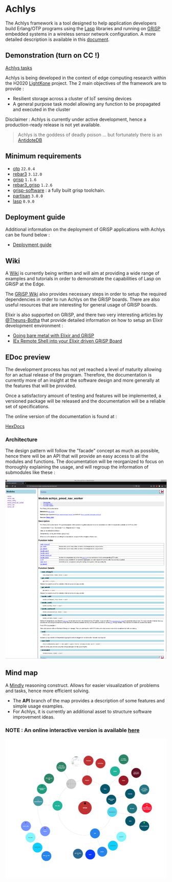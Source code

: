 # Achlys
The Achlys framework is a tool designed to help application developers build Erlang/OTP programs using the [Lasp](https://lasp-lang.readme.io) libraries and running on [GRiSP](https://grisp.org) embedded systems in a wireless sensor network configuration. A more detailed description is available in this [document](https://www.info.ucl.ac.be/~pvr/p875-kopestenski.pdf?bclid=IwAR1QlcSpH76ikzte38eR5cCaQseOBizzHjZ5tHCBZ1_fWUqZIf8HIwjZM1E).


## Demonstration (turn on CC  !)
[Achlys tasks](https://youtu.be/HhOvTt5Gj2Y)

Achlys is being developed in the context of edge computing research within the H2020 [LightKone](https://lightkone.eu) project. The 2 main objectives of the framework are to provide :

- Resilient storage across a cluster of IoT sensing devices
- A general purpose task model allowing any function to be propagated and executed in the cluster

Disclaimer : Achlys is currently under active development, hence a production-ready release is not yet available.

> Achlys is the goddess of deadly poison ... but fortunately there is an [AntidoteDB](https://www.antidotedb.eu/)

## Minimum requirements

- [otp](https://github.com/erlang/otp) `22.0.4`
- [rebar3](https://github.com/erlang/rebar3) `3.12.0`
- [grisp](https://github.com/grisp/grisp) `1.1.6`
- [rebar3_grisp](https://github.com/grisp/rebar3_grisp) `1.2.6`
- [grisp-software](https://github.com/grisp/grisp-software) : a fully built grisp toolchain.
- [partisan](https://github.com/lasp-lang/partisan) `3.0.0`
- [lasp](https://github.com/lasp-lang/lasp) `0.9.0`

## Deployment guide

Additional information on the deployment of GRiSP applications with Achlys can be found below :

- [Deployment guide](https://github.com/achlysproject/achlys/blob/feature/documentation/resources/DEPLOY.md)

## Wiki

A [Wiki](https://github.com/Laymer/achlys/wiki/Achlys-Wiki) is currently being written and will aim at providing a wide
range of examples and tutorials in order to demonstrate the capabilities of Lasp on GRiSP at the Edge.

The [GRiSP Wiki](https://github.com/grisp/grisp/wiki) also provides necessary steps in order to setup the required dependencies in order to run Achlys on the GRiSP boards. There are also useful resources that are interesting for general usage of GRiSP boards.

Elixir is also supported on GRiSP, and there two very interesting articles by [@Theuns-Botha](https://github.com/Theuns-Botha) that provide detailed information on how to setup an Elixir development environment :

- [Going bare metal with Elixir and GRiSP](https://medium.com/@toensbotes/going-bare-metal-with-elixir-and-grisp-8fa8066f3d39)
- [IEx Remote Shell into your Elixir driven GRiSP Board](https://medium.com/@toensbotes/iex-remote-shell-into-your-elixir-driven-grisp-board-76faa8f2179e)

## EDoc preview

The development process has not yet reached a level of maturity allowing for an actual release of the program.
Therefore, the documentation is currently more of an insight at the software design and more generally at
the features that will be provided.

Once a satisfactory amount of testing and features will be implemented, a versioned package will be released and the documentation will be a reliable set of specifications.

The online version of the documentation is found at :

[HexDocs](https://hexdocs.pm/achlys)

### Architecture

The design pattern will follow the "facade" concept as much as possible, hence there will be an API that will provide an easy access to all the modules and functions. The documentation will be reorganized to focus on thoroughly explaining the usage, and will regroup the information of submodules like these :

<p align="center">
  <img src="resources/Doc_preview.png" alt="EDoc"/>
</p>


## Mind map

A [Mindly](http://www.mindlyapp.com) reasoning construct.
Allows for easier visualization of problems and tasks, hence more efficient solving.
- The **API** branch of the map provides a description of some features and simple usage examples.
- For Achlys, it is currently an additional asset to structure software improvement ideas.

### NOTE : An online interactive version is available [here](https://achlysproject.github.io/achlys-map/)

<p align="center">
  <img src="resources/Achlys.png" alt="MMap"/>
</p>
